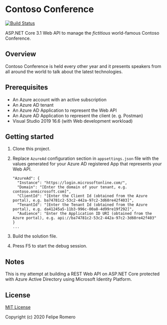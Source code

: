 # Contoso Conference

[![Build Status](https://dev.azure.com/feliperomeromx/Projects/_apis/build/status/feliperomero3.ContosoConference?branchName=master)](https://dev.azure.com/feliperomeromx/Projects/_build/latest?definitionId=12&branchName=master)

ASP.NET Core 3.1 Web API to manage the *fictitious* world-famous Contoso Conference.

## Overview

Contoso Conference is held every other year and it presents speakers from all around the world to talk about the latest technologies.

## Prerequisites

- An Azure account with an active subscription
- An Azure AD tenant
- An Azure AD Application to represent the Web API
- An Azure AD Application to represent the client (e. g. Postman)
- Visual Studio 2019 16.6 (with Web development workload)

## Getting started

1. Clone this project.
2. Replace `AzureAd` configuration section in `appsettings.json` file with the values generated for your Azure AD registered App that represents your Web API.

   ```text
   "AzureAd": {
     "Instance": "https://login.microsoftonline.com/",
     "Domain": "[Enter the domain of your tenant, e.g. contoso.onmicrosoft.com]",
     "ClientId": "[Enter the Client Id (obtained from the Azure portal), e.g. ba74781c2-53c2-442a-97c2-3d60re42f403]",
     "TenantId": "[Enter the Tenant Id (obtained from the Azure portal), e.g. da41245a5-11b3-996c-00a8-4d99re19f292]",
     "Audience": "Enter the Application ID URI (obtained from the Azure portal), e.g. api://ba74781c2-53c2-442a-97c2-3d60re42f403"
   }
   ...
   ```

3. Build the solution file.
4. Press F5 to start the debug session.

## Notes

This is my attempt at building a REST Web API on ASP.NET Core protected with Azure Active Directory using Microsoft Identity Platform.

## License

[MIT License](./LICENSE)

Copyright (c) 2020 Felipe Romero
